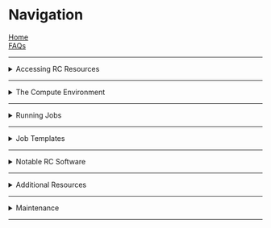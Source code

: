 # Navigation

[Home](Home)  
[FAQs](FAQs)

---

<details>
    <summary> Accessing RC Resources

</summary>

---

- [Logging In](Logging-In)
- [Duo Access for CU Users](Duo-Access-For-CU-Users)
- [RMACC Access to Summit](RMACC-Access-to-Summit)
- [Blanca Access](Blanca-Access)
- [PetaLibrary](PetaLibrary)
- [Allocations](the-allocations-process)

</details>  

---

<details>
<summary>The Compute Environment</summary>

---

- [Node Types](node-types)
- [File Systems](File-Systems)
- [RC-Supported Software](The-Module-System)
- [Compiling Software](Compiling-and-Linking)
- [Data Transfers](Data-Transfers)  

</details>

---

<details>
<summary>Running Jobs</summary>

---

- [The sbatch Command](the-sbatch-command)
- [Job Submission](Job-Submissions)
- [Useful Slurm Commands](useful-slurm-commands)
- [Interactive Jobs](Interactive-Jobs)

</details>

---

<details>
<summary>Job Templates</summary>

---

- [General Job Script](https://raw.githubusercontent.com/ResearchComputing/Research-Computing-User-Tutorials/master/Templates/General-Job-Template.sh)
- [Matlab Job Script](https://raw.githubusercontent.com/ResearchComputing/Research-Computing-User-Tutorials/master/Templates/Matlab-Job-Template.sh)
- [MPI Job Script](https://raw.githubusercontent.com/ResearchComputing/Research-Computing-User-Tutorials/master/Templates/MPI-Job-Template.sh)
- [OpenMP Job Script](https://raw.githubusercontent.com/ResearchComputing/Research-Computing-User-Tutorials/master/Templates/OpenMP-Job-Template)

</details>

---

<details>
<summary>Notable RC Software</summary>

---

- [The Load Balancer](The-Load-Balancer-Tool)
- [JupyterHub](JupyterHub)
- [Gaussian](Gaussian)

</details>

---

<details>
<summary>Additional Resources</summary>

---

- [University of Utah Videos](University-of-Utah-Videos)
- [Coding Best Practices](Coding-Best-Practices)
- [Fundamentals of Parallel Computing](Fundamentals-of-Parallel-Computing)
- [Matlab](Matlab-on-Summit)
- MPI
    + [C/C++](MPI-C)
    + [Fortran](MPI-Fortran)
- OpenMP 
    + [C/C++](OpenMP-C)
    + [Fortran](OpenMP-Fortran)
- [Parallel Programming with Jupyter Notebooks](Parallel-Programming-with-Jupyter-Notebooks)

</details>

---

<details>
<summary>Maintenance</summary>

---

- [CHANGELOG](CHANGELOG)
- [JupyterHub CHANGELOG](JupyterHub-CHANGELOG)

</details>

---